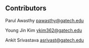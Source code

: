 Contributors
------------
Parul Awasthy <pawasthy@gatech.edu>

Young Jin Kim <ykim362@gatech.edu>

Ankit Srivastava <asrivast@gatech.edu>
